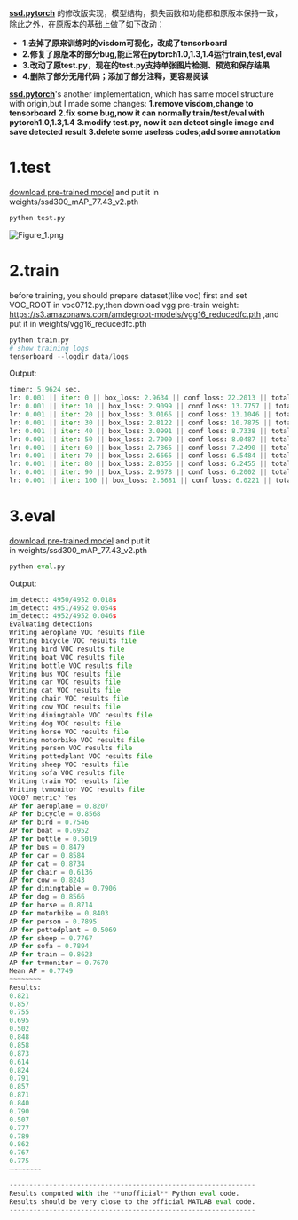 **[ssd.pytorch](https://github.com/amdegroot/ssd.pytorch)** 的修改版实现，模型结构，损失函数和功能都和原版本保持一致，除此之外，在原版本的基础上做了如下改动：


- **1.去掉了原来训练时的visdom可视化，改成了tensorboard**
- **2.修复了原版本的部分bug,能正常在pytorch1.0,1.3,1.4运行train,test,eval**
- **3.改动了原test.py，现在的test.py支持单张图片检测、预览和保存结果**
- **4.删除了部分无用代码；添加了部分注释，更容易阅读**



**[ssd.pytorch](https://github.com/amdegroot/ssd.pytorch)**'s another implementation, which has same model structure with origin,but I made some changes:
**1.remove visdom,change to tensorboard**
**2.fix some bug,now it can normally train/test/eval with pytorch1.0,1.3,1.4**
**3.modify test.py, now it can detect single image and save detected result**
**3.delete some useless codes;add some annotation**

# 1.test
[download pre-trained model](https://s3.amazonaws.com/amdegroot-models/ssd300_mAP_77.43_v2.pth) and put it in weights/ssd300_mAP_77.43_v2.pth
```python
python test.py
```
![Figure_1.png](https://cdn.nlark.com/yuque/0/2020/png/216914/1590473566464-bf3a951f-bf2b-48ef-8b24-cfceb29bef19.png#align=left&display=inline&height=818&margin=%5Bobject%20Object%5D&name=Figure_1.png&originHeight=818&originWidth=1090&size=772757&status=done&style=none&width=1090)
# 2.train
before training, you should prepare dataset(like voc) first and set VOC_ROOT in voc0712.py,then download vgg pre-train weight:
https://s3.amazonaws.com/amdegroot-models/vgg16_reducedfc.pth
,and put it in weights/vgg16_reducedfc.pth

```python
python train.py
# show training logs
tensorboard --logdir data/logs
```
Output:
```python
timer: 5.9624 sec.
lr: 0.001 || iter: 0 || box_loss: 2.9634 || conf loss: 22.2013 || total loss: 25.1646 || timer: 0.2626 sec.
lr: 0.001 || iter: 10 || box_loss: 2.9099 || conf loss: 13.7757 || total loss: 16.6855 || timer: 0.2643 sec.
lr: 0.001 || iter: 20 || box_loss: 3.0165 || conf loss: 13.1046 || total loss: 16.1211 || timer: 0.2588 sec.
lr: 0.001 || iter: 30 || box_loss: 2.8122 || conf loss: 10.7875 || total loss: 13.5996 || timer: 0.2597 sec.
lr: 0.001 || iter: 40 || box_loss: 3.0991 || conf loss: 8.7338 || total loss: 11.8330 || timer: 0.2591 sec.
lr: 0.001 || iter: 50 || box_loss: 2.7000 || conf loss: 8.0487 || total loss: 10.7487 || timer: 0.2634 sec.
lr: 0.001 || iter: 60 || box_loss: 2.7865 || conf loss: 7.2490 || total loss: 10.0355 || timer: 0.2633 sec.
lr: 0.001 || iter: 70 || box_loss: 2.6665 || conf loss: 6.5484 || total loss: 9.2149 || timer: 0.2613 sec.
lr: 0.001 || iter: 80 || box_loss: 2.8356 || conf loss: 6.2455 || total loss: 9.0810 || timer: 0.2614 sec.
lr: 0.001 || iter: 90 || box_loss: 2.9678 || conf loss: 6.2002 || total loss: 9.1680 || timer: 0.2612 sec.
lr: 0.001 || iter: 100 || box_loss: 2.6681 || conf loss: 6.0221 || total loss: 8.6902 || timer: 0.2623 sec.
```
# 3.eval
[download pre-trained model](https://s3.amazonaws.com/amdegroot-models/ssd300_mAP_77.43_v2.pth) and put it in weights/ssd300_mAP_77.43_v2.pth
```python
python eval.py
```
Output:
```python
im_detect: 4950/4952 0.018s
im_detect: 4951/4952 0.054s
im_detect: 4952/4952 0.046s
Evaluating detections
Writing aeroplane VOC results file
Writing bicycle VOC results file
Writing bird VOC results file
Writing boat VOC results file
Writing bottle VOC results file
Writing bus VOC results file
Writing car VOC results file
Writing cat VOC results file
Writing chair VOC results file
Writing cow VOC results file
Writing diningtable VOC results file
Writing dog VOC results file
Writing horse VOC results file
Writing motorbike VOC results file
Writing person VOC results file
Writing pottedplant VOC results file
Writing sheep VOC results file
Writing sofa VOC results file
Writing train VOC results file
Writing tvmonitor VOC results file
VOC07 metric? Yes
AP for aeroplane = 0.8207
AP for bicycle = 0.8568
AP for bird = 0.7546
AP for boat = 0.6952
AP for bottle = 0.5019
AP for bus = 0.8479
AP for car = 0.8584
AP for cat = 0.8734
AP for chair = 0.6136
AP for cow = 0.8243
AP for diningtable = 0.7906
AP for dog = 0.8566
AP for horse = 0.8714
AP for motorbike = 0.8403
AP for person = 0.7895
AP for pottedplant = 0.5069
AP for sheep = 0.7767
AP for sofa = 0.7894
AP for train = 0.8623
AP for tvmonitor = 0.7670
Mean AP = 0.7749
~~~~~~~~
Results:
0.821
0.857
0.755
0.695
0.502
0.848
0.858
0.873
0.614
0.824
0.791
0.857
0.871
0.840
0.790
0.507
0.777
0.789
0.862
0.767
0.775
~~~~~~~~

--------------------------------------------------------------
Results computed with the **unofficial** Python eval code.
Results should be very close to the official MATLAB eval code.
--------------------------------------------------------------
```

